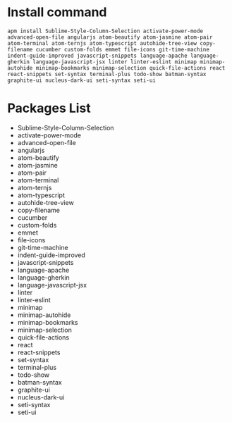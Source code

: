 # Install command
```
apm install Sublime-Style-Column-Selection activate-power-mode advanced-open-file angularjs atom-beautify atom-jasmine atom-pair atom-terminal atom-ternjs atom-typescript autohide-tree-view copy-filename cucumber custom-folds emmet file-icons git-time-machine indent-guide-improved javascript-snippets language-apache language-gherkin language-javascript-jsx linter linter-eslint minimap minimap-autohide minimap-bookmarks minimap-selection quick-file-actions react react-snippets set-syntax terminal-plus todo-show batman-syntax graphite-ui nucleus-dark-ui seti-syntax seti-ui
```
# Packages List
* Sublime-Style-Column-Selection
* activate-power-mode
* advanced-open-file
* angularjs
* atom-beautify
* atom-jasmine
* atom-pair
* atom-terminal
* atom-ternjs
* atom-typescript
* autohide-tree-view
* copy-filename
* cucumber
* custom-folds
* emmet
* file-icons
* git-time-machine
* indent-guide-improved
* javascript-snippets
* language-apache
* language-gherkin
* language-javascript-jsx
* linter
* linter-eslint
* minimap
* minimap-autohide
* minimap-bookmarks
* minimap-selection
* quick-file-actions
* react
* react-snippets
* set-syntax
* terminal-plus
* todo-show
* batman-syntax
* graphite-ui
* nucleus-dark-ui
* seti-syntax
* seti-ui
